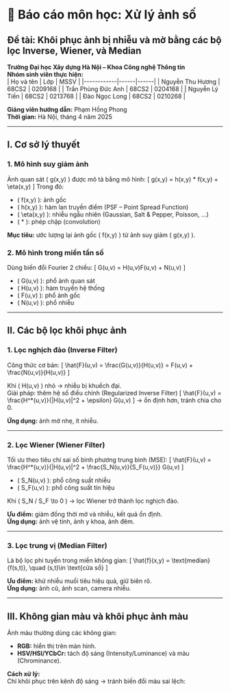 # 🎯 Báo cáo môn học: Xử lý ảnh số  
## Đề tài: Khôi phục ảnh bị nhiễu và mờ bằng các bộ lọc Inverse, Wiener, và Median  

**Trường Đại học Xây dựng Hà Nội – Khoa Công nghệ Thông tin**  
**Nhóm sinh viên thực hiện:**  
| Họ và tên | Lớp | MSSV |
|------------|------|------|
| Nguyễn Thu Hương | 68CS2 | 0209168 |
| Trần Phùng Đức Anh | 68CS2 | 0204168 |
| Nguyễn Lý Tiền | 68CS2 | 0213768 |
| Đào Ngọc Long | 68CS2 | 0210268 |

**Giảng viên hướng dẫn:** Phạm Hồng Phong  
**Thời gian:** Hà Nội, tháng 4 năm 2025  

---

## I. Cơ sở lý thuyết

### 1. Mô hình suy giảm ảnh
Ảnh quan sát \( g(x,y) \) được mô tả bằng mô hình:
\[
g(x,y) = h(x,y) * f(x,y) + \eta(x,y)
\]
Trong đó:
- \( f(x,y) \): ảnh gốc  
- \( h(x,y) \): hàm lan truyền điểm (PSF – Point Spread Function)  
- \( \eta(x,y) \): nhiễu ngẫu nhiên (Gaussian, Salt & Pepper, Poisson, ...)  
- \( * \): phép chập (convolution)  

**Mục tiêu:** ước lượng lại ảnh gốc \( f(x,y) \) từ ảnh suy giảm \( g(x,y) \).

### 2. Mô hình trong miền tần số
Dùng biến đổi Fourier 2 chiều:
\[
G(u,v) = H(u,v)F(u,v) + N(u,v)
\]
- \( G(u,v) \): phổ ảnh quan sát  
- \( H(u,v) \): hàm truyền hệ thống  
- \( F(u,v) \): phổ ảnh gốc  
- \( N(u,v) \): phổ nhiễu  

---

## II. Các bộ lọc khôi phục ảnh

### 1. Lọc nghịch đảo (Inverse Filter)
Công thức cơ bản:
\[
\hat{F}(u,v) = \frac{G(u,v)}{H(u,v)} = F(u,v) + \frac{N(u,v)}{H(u,v)}
\]

Khi \( H(u,v) \) nhỏ → nhiễu bị khuếch đại.  
Giải pháp: thêm hệ số điều chỉnh (Regularized Inverse Filter)
\[
\hat{F}(u,v) = \frac{H^*(u,v)}{|H(u,v)|^2 + \epsilon} G(u,v)
\]
→ ổn định hơn, tránh chia cho 0.

**Ứng dụng:** ảnh mờ nhẹ, ít nhiễu.

---

### 2. Lọc Wiener (Wiener Filter)
Tối ưu theo tiêu chí sai số bình phương trung bình (MSE):
\[
\hat{F}(u,v) = \frac{H^*(u,v)}{|H(u,v)|^2 + \frac{S_N(u,v)}{S_F(u,v)}} G(u,v)
\]

- \( S_N(u,v) \): phổ công suất nhiễu  
- \( S_F(u,v) \): phổ công suất tín hiệu  

Khi \( S_N / S_F \to 0 \) → lọc Wiener trở thành lọc nghịch đảo.

**Ưu điểm:** giảm đồng thời mờ và nhiễu, kết quả ổn định.  
**Ứng dụng:** ảnh vệ tinh, ảnh y khoa, ảnh đêm.

---

### 3. Lọc trung vị (Median Filter)
Là bộ lọc phi tuyến trong miền không gian:
\[
\hat{f}(x,y) = \text{median}\{f(s,t)\}, \quad (s,t)\in \text{cửa sổ}
\]

**Ưu điểm:** khử nhiễu muối tiêu hiệu quả, giữ biên rõ.  
**Ứng dụng:** ảnh cũ, ảnh scan, camera nhiễu.

---

## III. Không gian màu và khôi phục ảnh màu
Ảnh màu thường dùng các không gian:
- **RGB:** hiển thị trên màn hình.  
- **HSV/HSI/YCbCr:** tách độ sáng (Intensity/Luminance) và màu (Chrominance).

**Cách xử lý:**  
Chỉ khôi phục trên kênh độ sáng → tránh biến đổi màu sai lệch:
